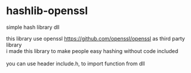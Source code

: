 # hashlib-openssl
simple hash library dll

this library use openssl https://github.com/openssl/openssl as third party library <br/>
i made this library to make people easy hashing without code included <br/> <br/>
you can use header include.h, to import function from dll <br/>

